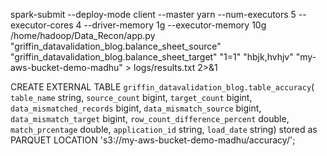 spark-submit   --deploy-mode client  --master yarn   --num-executors 5   --executor-cores 4   --driver-memory 1g   --executor-memory 10g   /home/hadoop/Data_Recon/app.py "griffin_datavalidation_blog.balance_sheet_source" "griffin_datavalidation_blog.balance_sheet_target" "1=1" "hbjk,hvhjv" "my-aws-bucket-demo-madhu" > logs/results.txt 2>&1


CREATE EXTERNAL TABLE `griffin_datavalidation_blog.table_accuracy`(
  `table_name` string, 
  `source_count` bigint, 
  `target_count` bigint, 
  `data_mismatched_records` bigint, 
  `data_mismatch_source` bigint, 
  `data_mismatch_target` bigint, 
  `row_count_difference_percent` double, 
  `match_prcentage` double, 
  `application_id` string, 
  `load_date` string)
  stored as PARQUET
  LOCATION 's3://my-aws-bucket-demo-madhu/accuracy/';

